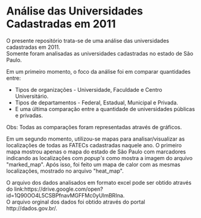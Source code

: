 <h1>Análise das Universidades Cadastradas em 2011</h1>
<p>O presente repositório trata-se de uma análise das universidades cadastradas em 2011.<br>Somente foram analisadas as universidades cadastradas no estado de São Paulo.<p/>

<p>Em um primeiro momento, o foco da análise foi em comparar quantidades entre:
  <ul>
    <li>Tipos de organizações - Universidade, Faculdade e Centro Universitário.    
    <li>Tipos de departamentos - Federal, Estadual, Municipal e Privada.    
    <li>E uma última comparação entre a quantidade de universidades públicas e privadas.      
  </ul>
<p/>

<p>Obs: Todas as comparações foram representadas através de gráficos.<p/>

<p>Em um segundo momento, utilizou-se mapas para analisar/visualizar as localizações de todas as FATECs cadastradas naquele ano. O primeiro mapa mostrou apenas o mapa do estado de São Paulo com marcadores indicando as localizações com <em>popup's</em> como mostra a imagem do arquivo "marked_map". Após isso, foi feito um mapa de calor com as mesmas localizações, mostrado no arquivo "heat_map".<p/> 

<p>O arquivo dos dados analisados em formato excel pode ser obtido através do link:https://drive.google.com/open?id=1Q90OO4L5CSBPfnavMGFFMc0yUlmBRIna.<br>O arquivo orginal dos dados foi obtido através do portal http://dados.gov.br/.<p/>
